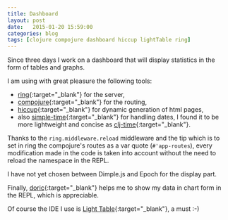 ```yaml
---
title: Dashboard
layout: post
date:   2015-01-20 15:59:00
categories: blog
tags: [clojure compojure dashboard hiccup lightTable ring]
---
```


Since three days I work on a dashboard that
will display statistics in the form of tables and graphs.

I am using with great pleasure the following tools:

* [ring]{:target="_blank"} for the server,
* [compojure]{:target="_blank"} for the  routing,
* [hiccup]{:target="_blank"} for dynamic generation of html pages,
* also [simple-time]{:target="_blank"} for handling dates,
  I found it to be more lightweight and concise as
  [clj-time]{:target="_blank"}.

Thanks to the `ring.middleware.reload` middleware and the tip
which is to set in ring the compojure's routes as a var quote (`#'app-routes`),
every modification made in the code is taken into account
without the need to reload the namespace in the REPL.

I have not yet chosen between Dimple.js and Epoch
for the display part.

Finally, [doric]{:target="_blank"} helps me to show my data in chart form in
the REPL, which is appreciable.

Of course the IDE I use is [Light Table]{:target="_blank"}, a must :-)

[ring]: https://github.com/ring-clojure/ring
[compojure]: https://github.com/weavejester/compojure
[hiccup]: https://github.com/weavejester/hiccup
[simple-time]: https://github.com/mbossenbroek/simple-time
[clj-time]: https://github.com/clj-time/clj-time
[doric]: https://github.com/joegallo/doric
[Light Table]: http://lighttable.com/
